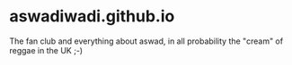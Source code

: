 # aswadiwadi.github.io
The fan club and everything about aswad, in all probability the "cream" of reggae in the UK ;-)
